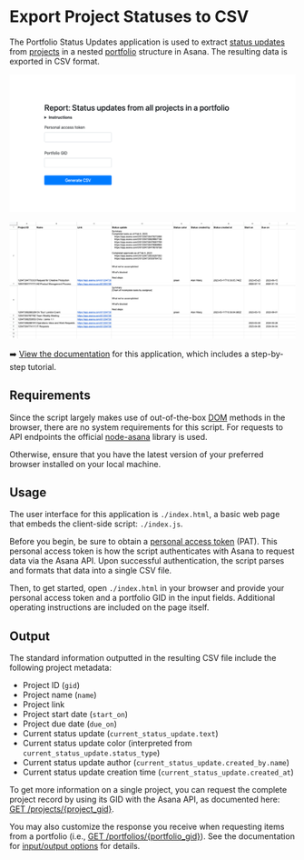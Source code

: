 # Export Project Statuses to CSV
 
The Portfolio Status Updates application is used to extract [status updates](https://developers.asana.com/reference/status-updates) from [projects](https://developers.asana.com/reference/projects) in a nested [portfolio](https://developers.asana.com/reference/portfolios) structure in Asana. The resulting data is exported in CSV format.

![User interface](./images/appsample.png "Web page to capture user input and generate a CSV")

![Sample CSV output](./images/CSVsample.png "CSV generated from the application")

➡️ [View the documentation](https://developers.asana.com/docs/export-project-statuses-to-csv) for this application, which includes a step-by-step tutorial.

## Requirements

Since the script largely makes use of out-of-the-box [DOM](https://developer.mozilla.org/en-US/docs/Web/API/Document_Object_Model) methods in the browser, there are no system requirements for this script. For requests to API endpoints the official [node-asana](https://github.com/Asana/node-asana) library is used.

Otherwise, ensure that you have the latest version of your preferred browser installed on your local machine.

## Usage

The user interface for this application is `./index.html`, a basic web page that embeds the client-side script: `./index.js`.

Before you begin, be sure to obtain a [personal access token](https://developers.asana.com/docs/personal-access-token) (PAT). This personal access token is how the script authenticates with Asana to request data via the Asana API. Upon successful authentication, the script parses and formats that data into a single CSV file.

Then, to get started, open `./index.html` in your browser and provide your personal access token and a portfolio GID in the input fields. Additional operating instructions are included on the page itself.

## Output

The standard information outputted in the resulting CSV file include the following project metadata:

* Project ID (`gid`)
* Project name (`name`)
* Project link
* Project start date (`start_on`)
* Project due date (`due_on`)
* Current status update (`current_status_update.text`)
* Current status update color (interpreted from `current_status_update.status_type`)
* Current status update author (`current_status_update.created_by.name`)
* Current status update creation time (`current_status_update.created_at`)

To get more information on a single project, you can request the complete project record by using its GID with the Asana API, as documented here: [GET /projects/{project_gid}](https://developers.asana.com/reference/getproject).

You may also customize the response you receive when requesting items from a portfolio (i.e., [GET /portfolios/{portfolio_gid}](https://developers.asana.com/reference/getitemsforportfolio)). See the documentation for [input/output options](https://developers.asana.com/docs/inputoutput-options) for details.